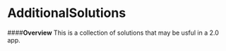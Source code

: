 # AdditionalSolutions

####**Overview**
This is a collection of solutions that may be usful in a 2.0 app.
